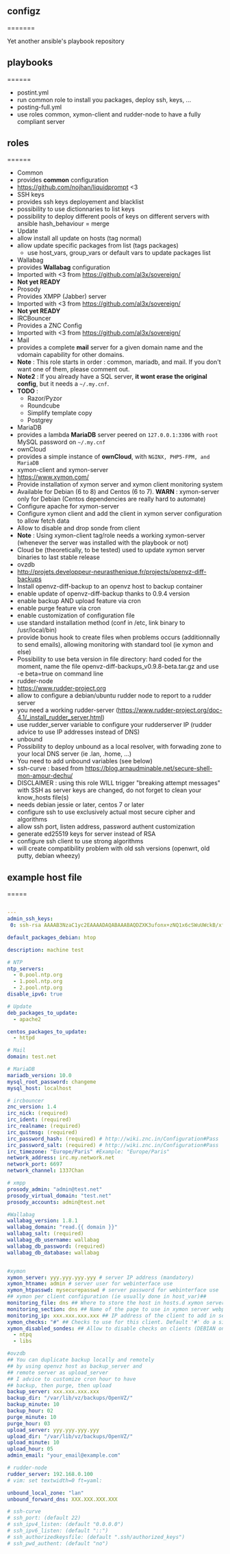 ## configz
=======

Yet another ansible's playbook repository

## playbooks
======
* postint.yml
 * run common role to install you packages, deploy ssh, keys, ...
* posting-full.yml
 * use roles common, xymon-client and rudder-node to have a fully compliant server 

## roles
======

* Common
 * provides **common** configuration
 * https://github.com/nojhan/liquidprompt <3
* SSH keys
 * provides ssh keys deployement and blacklist
 * possibility to use dictionnaries to list keys
 * possibility to deploy different pools of keys on different servers with ansible hash_behaviour = merge
* Update
 * allow install all update on  hosts (tag normal)
 * allow update specific packages from list (tags packages)
   * use host_vars, group_vars or default vars to update packages list
* Wallabag
 * provides **Wallabag** configuration
 * Imported with <3 from https://github.com/al3x/sovereign/
 * **Not yet READY**
* Prosody
 * Provides XMPP (Jabber) server
 * Imported with <3 from https://github.com/al3x/sovereign/
 * **Not yet READY**
* IRCBouncer
 * Provides a ZNC Config
 * Imported with <3 from https://github.com/al3x/sovereign/
* Mail
 * provides a complete **mail** server for a given domain name and the vdomain capability for other domains.
 * **Note** : This role starts in order : common, mariadb, and mail. If you don't want one of them, please comment out.
 * **Note2** : If you already have a SQL server, **it wont erase the original config**, but it needs a ``~/.my.cnf``.
 * **TODO** :
     * Razor/Pyzor
     * Roundcube
     * Simplify template copy
     * Postgrey
* MariaDB
 * provides a lambda **MariaDB** server peered on ``127.0.0.1:3306`` with ``root`` MySQL password on ``~/.my.cnf``
* ownCloud
 * provides a simple instance of **ownCloud**, with ``NGINX, PHP5-FPM, and MariaDB``
* xymon-client and xymon-server
 * https://www.xymon.com/
 * Provide installation of xymon server and xymon client monitoring system
 * Available for Debian (6 to 8) and Centos (6 to 7). **WARN** : xymon-server only for Debian (Centos dependencies are really hard to automate)
 * Configure apache for xymon-server
 * Configure xymon client and add the client in xymon server configuration to allow fetch data
 * Allow to disable and drop sonde from client
 * **Note** : Using xymon-client tag/role needs a working xymon-server (whenever the server was installed with the playbook or not)
 * Cloud be (theoretically, to be tested) used to update xymon server binaries to last stable release
* ovzdb
 * http://projets.developpeur-neurasthenique.fr/projects/openvz-diff-backups
 * Install openvz-diff-backup to an openvz host to backup container
 * enable update of openvz-diff-backup thanks to 0.9.4 version
 * enable backup AND upload feature via cron
 * enable purge feature via cron
 * enable customization of configuration file
 * use standard installation method (conf in /etc, link binary to /usr/local/bin)
 * provide bonus hook to create files when problems occurs (additionnally to send emails), allowing monitoring with standard tool (ie xymon and else)
 * Possibility to use beta version in file directory: hard coded for the moment, name the file openvz-diff-backups_v0.9.8-beta.tar.gz and use -e beta=true on command line
* rudder-node
 * https://www.rudder-project.org
 * allow to configure a debian/ubuntu rudder node to report to a rudder server
 * you need a working rudder-server (https://www.rudder-project.org/doc-4.1/_install_rudder_server.html)
 * use rudder_server variable to configure your rudderserver IP (rudder advice to use IP addresses instead of DNS)
* unbound
 * Possibility to deploy unbound as a local resolver, with forwading zone to your local DNS server (ie .lan, .home, ...)
 * You need to add unbound variables (see below)
* ssh-curve : based from https://blog.arnaudminable.net/secure-shell-mon-amour-dechu/
 * DISCLAIMER : using this role WILL trigger "breaking attempt messages" with SSH as server keys are changed, do not forget to clean your know_hosts file(s)
 * needs debian jessie or later, centos 7 or later
 * configure ssh to use exclusively actual most secure cipher and algorithms
 * allow ssh port, listen address, password authent customization
 * generate ed25519 keys for server instead of RSA
 * configure ssh client to use strong algorithms
 * will create compatibility problem with old ssh versions (openwrt, old putty, debian wheezy)

## example host file
=====

```yaml

---
admin_ssh_keys: 
 0: ssh-rsa AAAAB3NzaC1yc2EAAAADAQABAAABAQDZXK3ufonx+zNQ1x6cSWuUWckB/xf9sKZ+mRgY5SPXzqrxSkqNSmr9JQ6xzvhxKEVcFWsi50op1WWtRo3HG3p3+EHKXeCyzt5QnczDlVOoQbB8kgI0byKcvXux1inL4/Q4DbVLUbDFnynD/C5aAyYMYePahMxR+AQr60DD+7Ty6pcEVih1wwHIlxWziY1EF6sEzQwz/PiTxWIZkKHl/WPGagS9Pp/5nQfdZy0AS/JqbzNyMEg51+XedADuqseV4GXDzrzDYLJXJFv1PFVJxRWLrjChKrUMqyszUySkZMr5YSPXlsV0bi+0xivYEsXvIkLORV96JTZosYbV+0aFKDPv root@debian

default_packages_debian: htop

description: machine test

# NTP
ntp_servers:
  - 0.pool.ntp.org
  - 1.pool.ntp.org
  - 2.pool.ntp.org
disable_ipv6: true

# Update
deb_packages_to_update:
  - apache2

centos_packages_to_update:
  - httpd

# Mail
domain: test.net

# MariaDB
mariadb_version: 10.0
mysql_root_password: changeme
mysql_host: localhost

# ircbouncer
znc_version: 1.4
irc_nick: (required)
irc_ident: (required)
irc_realname: (required)
irc_quitmsg: (required)
irc_password_hash: (required) # http://wiki.znc.in/Configuration#Pass
irc_password_salt: (required) # http://wiki.znc.in/Configuration#Pass
irc_timezone: "Europe/Paris" #Example: "Europe/Paris"
network_address: irc.my.network.net
network_port: 6697
network_channel: 1337Chan

# xmpp
prosody_admin: "admin@test.net"
prosody_virtual_domain: "test.net"
prosody_accounts: admin@test.net

#Wallabag
wallabag_version: 1.8.1
wallabag_domain: "read.{{ domain }}"
wallabag_salt: (required)
wallabag_db_username: wallabag
wallabag_db_password: (required)
wallabag_db_database: wallabag


#xymon
xymon_server: yyy.yyy.yyy.yyy # server IP address (mandatory)
xymon_htname: admin # server user for webinterface use
xymon_htpasswd: mysecurepasswd # server password for webinterface use
## xymon per client configuration (ie usually done in host_var)##
monitoring_file: dns ## Where to store the host in hosts.d xymon server directory (optionnal)
monitoring_section: dns ## Name of the page to use in xymon server webpage tree view (optionnal)
monitoring_ip: xxx.xxx.xxx.xxx ## IP address of the client to add in server (mandatory)
xymon_checks: "#" ## Checks to use for this client. Default '#' do a simple ping check
xymon_disabled_sondes: ## Allow to disable checks on clients (DEBIAN only)
  - ntpq
  - libs

#ovzdb
## You can duplicate backup locally and remotely
## by using openvz host as backup_server and
## remote server as upload_server
## I advice to customize cron hour to have
## backup, then purge, then upload
backup_server: xxx.xxx.xxx.xxx
backup_dir: "/var/lib/vz/backups/OpenVZ/"
backup_minute: 10
backup_hour: 02
purge_minute: 10
purge_hour: 03
upload_server: yyy.yyy.yyy.yyy
upload_dir: "/var/lib/vz/backups/OpenVZ/"
upload_minute: 10
upload_hour: 05
admin_email: "your_email@example.com"

# rudder-node
rudder_server: 192.168.0.100
# vim: set textwidth=0 ft=yaml:

unbound_local_zone: "lan"
unbound_forward_dns: XXX.XXX.XXX.XXX

# ssh-curve
# ssh_port: (default 22)
# ssh_ipv4_listen: (default "0.0.0.0")
# ssh_ipv6_listen: (default "::")
# ssh_authorizedkeysfile: (default ".ssh/authorized_keys")
# ssh_pwd_authent: (default "no")

```
